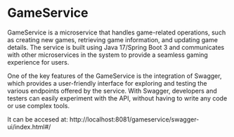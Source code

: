 # GameService

GameService is a microservice that handles game-related operations, such as creating new games, retrieving game information, and updating game details. 
The service is built using Java 17/Spring Boot 3 and communicates with other microservices in the system to provide a seamless gaming experience for users.

One of the key features of the GameService is the integration of Swagger, 
which provides a user-friendly interface for exploring and testing the various endpoints offered by the service. 
With Swagger, developers and testers can easily experiment with the API, without having to write any code or use complex tools.

It can be accesed at: http://localhost:8081/gameservice/swagger-ui/index.html#/
